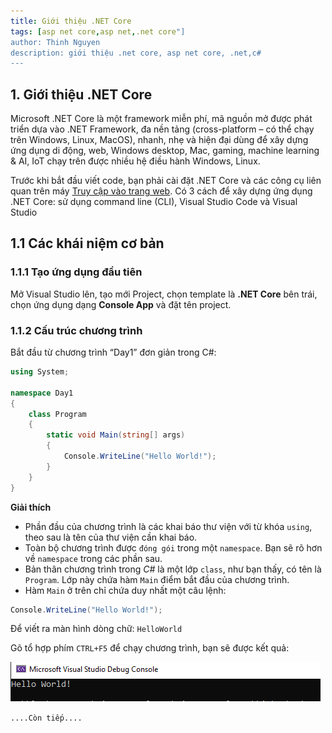 ```yaml
---
title: Giới thiệu .NET Core
tags: [asp net core,asp net,.net core"]
author: Thinh Nguyen
description: giới thiệu .net core, asp net core, .net,c#
---
```



## 1. Giới thiệu .NET Core

Microsoft .NET Core là một framework miễn phí, mã nguồn mở được phát triển dựa vào
.NET Framework, đa nền tảng (cross-platform – có thể chạy trên Windows, Linux, MacOS),
nhanh, nhẹ và hiện đại dùng để xây dựng ứng dụng di động, web, Windows desktop, Mac,
gaming, machine learning & AI, IoT chạy trên được nhiều hệ điều hành Windows, Linux.

Trước khi bắt đầu viết code, bạn phải cài đặt .NET Core và các công cụ liên quan trên
máy [Truy cập vào trang web](https://www.microsoft.com/net/download/). Có 3 cách để xây dựng
ứng dụng .NET Core: sử dụng command line (CLI), Visual Studio Code và Visual Studio

## 1.1 Các khái niệm cơ bản

### 1.1.1 Tạo ứng dụng đầu tiên

Mở Visual Studio lên, tạo mới Project, chọn template là **.NET Core** bên trái, chọn ứng dụng
dạng **Console App** và đặt tên project.

### 1.1.2 Cấu trúc chương trình

Bắt đầu từ chương trình “Day1” đơn giản trong C#:

```cs
using System;

namespace Day1
{
	class Program
	{
		static void Main(string[] args)
		{
			Console.WriteLine("Hello World!");
		}
	}
}

```

**Giải thích**
-  Phần đầu của chương trình là các khai báo thư viện với từ khóa `using`, theo sau là tên
của thư viện cần khai báo.
-  Toàn bộ chương trình được `đóng gói` trong một `namespace`. Bạn sẽ rõ hơn về
`namespace` trong các phần sau.
- Bản thân chương trình trong *C#* là một lớp `class`, như bạn thấy, có tên là `Program`. Lớp
này chứa hàm `Main`  điểm bắt đầu của chương trình.
- Hàm `Main` ở trên chỉ chứa duy nhất một câu lệnh: 
```cs
Console.WriteLine("Hello World!");
```

Để viết ra màn hình dòng chữ: `HelloWorld`

Gõ tổ hợp phím `CTRL+F5` để chạy chương trình, bạn sẽ được kết quả:

![asp net core,c#](\assets\img\netcore\result.png)

``` ....Còn tiếp.... ```




